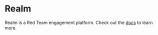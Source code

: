# Realm

Realm is a Red Team engagement platform. Check out the [docs](https://docs.realm.pub) to learn more.
